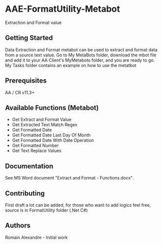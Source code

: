 # AAE-FormatUtility-Metabot
Extraction and Format value

## Getting Started

Data Extraction and Format metabot can be used to extract and format data from a source text value.
Go to My MetaBots folder, download the mbot file and add it to your AA Client's MyMetabots folder, and you are ready to go.
My Tasks folder contains an example on how to use the metatbot

## Prerequisites

AA / CR v11.3+

## Available Functions (Metabot) 

* Get Extract and Format Value
* Get Extracted Text Match Regex
* Get Formatted Date
* Get Formatted Date Last Day Of Month
* Get Formatted Date With Date Operation
* Get Formatted Number
* Get Text Replace Values

## Documentation

See MS Word document "Extract and Format - Functions.docx".

## Contributing

First draft a lot can be added, for those who want to add logics feel free, source is in FormatUtility folder (.Net C#)

## Authors

Romain Alexandre - Initial work
